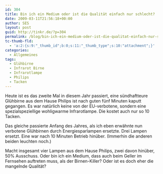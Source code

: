 ```yaml
---
id: 304
title: Bin ich ein Medium oder ist die Qualität einfach nur schlecht?
date: 2009-03-11T21:56:18+00:00
author: SES
layout: post
guid: http://tinkr.de/?p=304
permalink: /blog/bin-ich-ein-medium-oder-ist-die-qualitat-einfach-nur-schlecht/
tc-thumb-fld:
  - 'a:2:{s:9:"_thumb_id";b:0;s:11:"_thumb_type";s:10:"attachment";}'
categories:
  - Allgemeines
tags:
  - Glühbirne
  - Infrarot Birne
  - Infrarotlampe
  - Philips
  - Tacken
---
```

Heute ist es das zweite Mal in diesem Jahr passiert, eine sündhaftteure Glühbirne aus dem Hause Philips ist nach guten fünf Minuten kaputt gegangen. Es war natürlich keine von der EU-verbotene, sondern eine spezialspeziellige wohligwarme Infrarotlampe. Die kostet auch nur so 10 Tacken.

Das gleiche passierte Anfang des Jahres, als ich eben erwähnte nun verbotene Glühbirnen durch Energiesparlampen ersetzte. Drei Lampen ersetzt. Eine war nach 10 Minuten Betrieb hinüber. (Immerhin die anderen beiden leuchten noch.)

Macht insgesamt vier Lampen aus dem Hause Philips, zwei davon hinüber, 50% Ausschuss. Oder bin ich ein Medium, dass auch beim Geller im Fernsehen auftreten muss, als der Birnen-Killer? Oder ist es doch eher die mangelnde Qualität?
